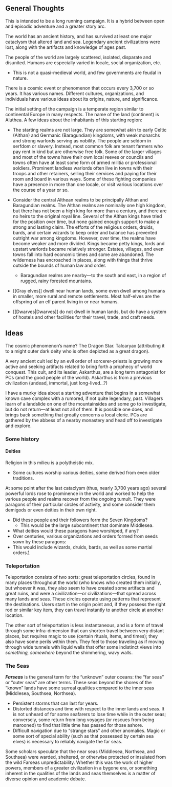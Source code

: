 ## General Thoughts

This is intended to be a long running campaign. It is a hybrid between open and episodic adventure and a greater story arc.

The world has an ancient history, and has survived at least one major cataclysm that altered land and sea. Legendary ancient civilizations were lost, along with the artifacts and knowledge of ages past.

The people of the world are largely scattered, isolated, disparate and disunited. Humans are especially varied in locale, social organization, etc.

- This is not a quasi-medieval world, and few governments are feudal in nature.
    
There is a cosmic event or phenomenon that occurs every 3,700 or so years. It has various names. Different cultures, organizations, and individuals have various ideas about its origins, nature, and significance.

The initial setting of the campaign is a temperate region similar to continental Europe in many respects. The name of the land (continent) is Aluthea. A few ideas about the inhabitants of this starting region:

- The starting realms are not large. They are somewhat akin to early Celtic (Althan) and Germanic (Baragundian) kingdoms, with weak monarchs and strong warlords serving as nobility. The people are seldom in serfdom or slavery. Instead, most common folk are tenant farmers who pay rent in kind but are otherwise free folk. Some of the larger villages and most of the towns have their own local reeves or councils and towns often have at least some form of armed militia or professional soldiers. Prominent landless warlords often live in towns with their troops and other retainers, selling their services and paying for their room and board in various ways. Some of these fighting companies have a presence in more than one locale, or visit various locations over the course of a year or so.
    
- Consider the central Althean realms to be principally Althan and Baragundian realms. The Althan realms are nominally one high kingdom, but there has not been a high king for more than a century, and there are no heirs to the original royal line. Several of the Althan kings have tried for the position over time, but none gained enough support to make a strong and lasting claim. The efforts of the religious orders, druids, bards, and certain wizards to keep order and balance has prevented outright war among kingdoms. However, over time, the realms have become weaker and more divided. Kings became petty kings, lords and upstart warlords became relatively stronger. Estates, villages, and even towns fall into hard economic times and some are abandoned. The wilderness has encroached in places, along with things that thrive outside the bounds of human law and order.
    
    - Baragundian realms are nearby—to the south and east, in a region of rugged, rainy forested mountains.
        
- [[Gray elves]] dwell near human lands, some even dwell among humans in smaller, more rural and remote settlements. Most half-elves are the offspring of an elf parent living in or near humans.
    
- [[Dwarves|Dwarves]] do not dwell in human lands, but do have a system of hostels and other facilities for their travel, trade, and craft needs.
## Ideas

The cosmic phenomenon’s name? The Dragon Star. Talcaryax (attributing it to a might outer dark deity who is often depicted as a great dragon).

A very ancient cult led by an evil order of sorcerer-priests is growing more active and seeking artifacts related to bring forth a prophecy of world conquest. This cult, and its leader, Askarthus, are a long term antagonist for PCs (and the good people of the world). Askarthus is from a previous civilization (undead, immortal, just long-lived…?)

I have a murky idea about a starting adventure that begins in a somewhat known cave complex with a rumored, if not quite legendary, past. Villagers learn of a landslide on one of the mountainsides and some go to investigate, but do not return—at least not all of them. It is possible one does, and brings back something that greatly concerns a local cleric. PCs are gathered by the abbess of a nearby monastery and head off to investigate and explore.
### Some history

#### Deities

Religion in this milieu is a polytheistic mix.
- Some cultures worship various deities, some derived from even older traditions.

At some point after the last cataclysm (thus, nearly 3,700 years ago) several powerful lords rose to prominence in the world and worked to help the various people and realms recover from the ongoing tumult. They were paragons of their particular circles of activity, and some consider them demigods or even deities in their own right.
- Did these people and their followers form the Seven Kingdoms?
    - This would be the large subcontinent that dominate Middlesea.    
- What deities would these paragons have worshiped, if any?
- Over centuries, various organizations and orders formed from seeds sown by these paragons:
- This would include wizards, druids, bards, as well as some martial orders.[1](#sdfootnote1sym)
### Teleportation

Teleportation consists of two sorts: great teleportation circles, found in many places throughout the world (who knows who created them initially, but whoever it was, they also seem to have created some artifacts and great ruins, and were a civilization—or civilizations—that spread across many lands and seas. These circles operate using patterns that represent the destinations. Users start in the origin point and, if they possess the right rod or similar key item, they can travel instantly to another circle at another location.

The other sort of teleportation is less instantaneous, and is a form of travel through some infra-dimension that can shorten travel between very distant places, but requires magic to use (certain rituals, items, and times); they also have some perils within them. They feel to those traveling as if moving through wide tunnels with liquid walls that offer some indistinct views into _something, somewhere_ beyond the shimmering, wavy walls.
### The Seas

_**Farseas**_ is the general term for the “unknown” outer oceans: the “far seas” or “outer seas” are other terms. These seas beyond the shores of the “known” lands have some surreal qualities compared to the inner seas (Middlesea, Southsea, Northsea).
- Persistent storms that can last for years.
- Distorted distances and time with respect to the inner lands and seas. It is not unheard of for some seafarers to lose time while in the outer seas; conversely, some return from long voyages (or rescues from being marooned) to find that little time has passed for those ashore.
- Difficult navigation due to “strange stars” and other anomalies. Magic or some sort of special ability (such as that possessed by certain sea elves) is necessary to reliably navigate the far seas.
    
Some scholars speculate that the near seas (Middlesea, Northsea, and Southsea) were warded, sheltered, or otherwise protected or insulated from the wild Farseas unpredictability. Whether this was the work of higher powers, members of a greater civilization in a bygone era, or something inherent in the qualities of the lands and seas themselves is a matter of diverse opinion and academic debate.